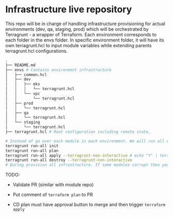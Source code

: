 # Infrastructure live repository
This repo will be in charge of handling infrastructure provisioning for actual environments (dev, qa, staging, prod) which will be orchestrated by Terragrunt - a wrapper of Terraform.
Each environment corresponds to each folder in the envs folder. In specific environment folder, it will have its own terragrunt.hcl to input module variables while extending parents terragrunt.hcl configurations.

```sh
.
├── README.md
├── envs # Contains environment infrastructure
│   ├── common.hcl
│   ├── dev
│   │   ├── eks
│   │   │   └── terragrunt.hcl
│   │   └── vpc
│   │       └── terragrunt.hcl
│   ├── prod
│   │   └── terragrunt.hcl
│   ├── qa
│   │   └── terragrunt.hcl
│   └── staging
│       └── terragrunt.hcl
├── terragrunt.hcl # Root configuration including remote state, 
```
```sh
# Instead of go over each module in each environment. We will run all using terragrunt run-all command
terragrunt run-all init
terragrunt run-all plan
terragrunt run-all apply --terragrunt-non-interactive # echo "Y" | terragrunt apply-all
terragrunt run-all destroy --terragrunt-non-interactive
# During provision all infrastructure. If some modules corrupt then you could get into specific module folder to recreate it manually
```

TODO:
- Validate PR (similar with module repo)

- Put comment of `terraform plan` to PR

- CD plan must have approval button to merge and then trigger `terraform apply`
